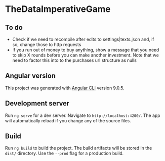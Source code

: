 # TheDataImperativeGame

## To do

* Check if we need to recompile after edits to settings|texts.json and, if so, change those to http requests 
* If you run out of money to buy anything, 
  show a message that you need to skip X rounds before you can make another investment.
  Note that we need to factor this into to the purchases url structure as nulls

## Angular version

This project was generated with [Angular CLI](https://github.com/angular/angular-cli) version 9.0.5.

## Development server

Run `ng serve` for a dev server. Navigate to `http://localhost:4200/`. The app will automatically reload if you change any of the source files.

## Build

Run `ng build` to build the project. The build artifacts will be stored in the `dist/` directory. Use the `--prod` flag for a production build.
